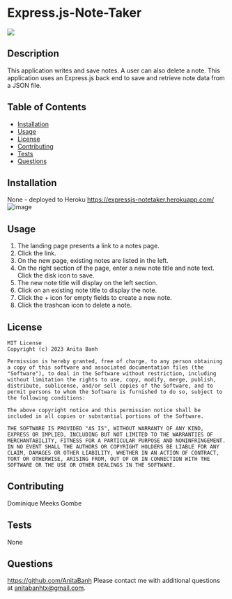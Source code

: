 # Express.js-Note-Taker
  ![](https://img.shields.io/badge/license-MIT-orange)
  ## Description
  This application writes and save notes. A user can also delete a note.
  This application uses an Express.js back end to save and retrieve note data from a JSON file.

  ## Table of Contents 

  - [Installation](##installation)
  - [Usage](#usage)
  - [License](#license)
  - [Contributing](#contributing)
  - [Tests](#tests)
  - [Questions](#questions)

  ## Installation
  None - deployed to Heroku  https://expressjs-notetaker.herokuapp.com/      
  ![image](https://user-images.githubusercontent.com/120350675/217359331-17051f5d-4f23-4b0f-80d4-19bbb6856c4a.png)


  ## Usage
  1) The landing page presents a link to a notes page.
  2) Click the link.
  3) On the new page, existing notes are listed in the left. 
  4) On the right section of the page, enter a new note title and note text. Click the disk icon to save.
  5) The new note title will display on the left section.
  6) Click on an existing note title to display the note.
  7) Click the + icon for empty fields to create a new note.
  8) Click the trashcan icon to delete a note.
  
  ## License
    MIT License
    Copyright (c) 2023 Anita Banh
    
    Permission is hereby granted, free of charge, to any person obtaining a copy of this software and associated documentation files (the "Software"), to deal in the Software without restriction, including without limitation the rights to use, copy, modify, merge, publish, distribute, sublicense, and/or sell copies of the Software, and to permit persons to whom the Software is furnished to do so, subject to the following conditions:
    
    The above copyright notice and this permission notice shall be included in all copies or substantial portions of the Software.
    
    THE SOFTWARE IS PROVIDED "AS IS", WITHOUT WARRANTY OF ANY KIND, EXPRESS OR IMPLIED, INCLUDING BUT NOT LIMITED TO THE WARRANTIES OF MERCHANTABILITY, FITNESS FOR A PARTICULAR PURPOSE AND NONINFRINGEMENT. IN NO EVENT SHALL THE AUTHORS OR COPYRIGHT HOLDERS BE LIABLE FOR ANY CLAIM, DAMAGES OR OTHER LIABILITY, WHETHER IN AN ACTION OF CONTRACT, TORT OR OTHERWISE, ARISING FROM, OUT OF OR IN CONNECTION WITH THE SOFTWARE OR THE USE OR OTHER DEALINGS IN THE SOFTWARE.
  ## Contributing
  Dominique Meeks Gombe 

  ## Tests
  None

  ## Questions
  <https://github.com/AnitaBanh>
  Please contact me with additional questions at anitabanhtx@gmail.com.
  
